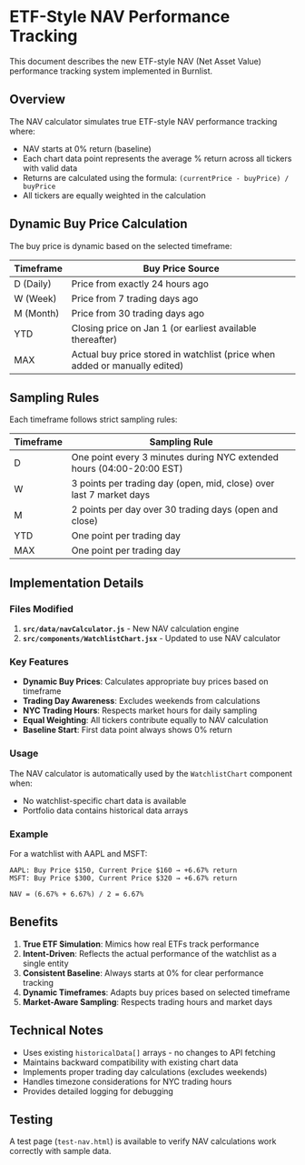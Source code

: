 # ETF-Style NAV Performance Tracking

This document describes the new ETF-style NAV (Net Asset Value) performance tracking system implemented in Burnlist.

## Overview

The NAV calculator simulates true ETF-style NAV performance tracking where:
- NAV starts at 0% return (baseline)
- Each chart data point represents the average % return across all tickers with valid data
- Returns are calculated using the formula: `(currentPrice - buyPrice) / buyPrice`
- All tickers are equally weighted in the calculation

## Dynamic Buy Price Calculation

The buy price is dynamic based on the selected timeframe:

| Timeframe | Buy Price Source |
|-----------|------------------|
| D (Daily) | Price from exactly 24 hours ago |
| W (Week) | Price from 7 trading days ago |
| M (Month) | Price from 30 trading days ago |
| YTD | Closing price on Jan 1 (or earliest available thereafter) |
| MAX | Actual buy price stored in watchlist (price when added or manually edited) |

## Sampling Rules

Each timeframe follows strict sampling rules:

| Timeframe | Sampling Rule |
|-----------|---------------|
| D | One point every 3 minutes during NYC extended hours (04:00-20:00 EST) |
| W | 3 points per trading day (open, mid, close) over last 7 market days |
| M | 2 points per day over 30 trading days (open and close) |
| YTD | One point per trading day |
| MAX | One point per trading day |

## Implementation Details

### Files Modified

1. **`src/data/navCalculator.js`** - New NAV calculation engine
2. **`src/components/WatchlistChart.jsx`** - Updated to use NAV calculator

### Key Features

- **Dynamic Buy Prices**: Calculates appropriate buy prices based on timeframe
- **Trading Day Awareness**: Excludes weekends from calculations
- **NYC Trading Hours**: Respects market hours for daily sampling
- **Equal Weighting**: All tickers contribute equally to NAV calculation
- **Baseline Start**: First data point always shows 0% return

### Usage

The NAV calculator is automatically used by the `WatchlistChart` component when:
- No watchlist-specific chart data is available
- Portfolio data contains historical data arrays

### Example

For a watchlist with AAPL and MSFT:

```
AAPL: Buy Price $150, Current Price $160 → +6.67% return
MSFT: Buy Price $300, Current Price $320 → +6.67% return

NAV = (6.67% + 6.67%) / 2 = 6.67%
```

## Benefits

1. **True ETF Simulation**: Mimics how real ETFs track performance
2. **Intent-Driven**: Reflects the actual performance of the watchlist as a single entity
3. **Consistent Baseline**: Always starts at 0% for clear performance tracking
4. **Dynamic Timeframes**: Adapts buy prices based on selected timeframe
5. **Market-Aware Sampling**: Respects trading hours and market days

## Technical Notes

- Uses existing `historicalData[]` arrays - no changes to API fetching
- Maintains backward compatibility with existing chart data
- Implements proper trading day calculations (excludes weekends)
- Handles timezone considerations for NYC trading hours
- Provides detailed logging for debugging

## Testing

A test page (`test-nav.html`) is available to verify NAV calculations work correctly with sample data. 